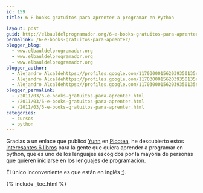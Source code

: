 ```yaml
---
id: 159
title: 6 E-books gratuitos para aprenter a programar en Python

layout: post
guid: http://elbauldelprogramador.org/6-e-books-gratuitos-para-aprenter-a-programar-en-python/
permalink: /6-e-books-gratuitos-para-aprenter/
blogger_blog:
  - www.elbauldelprogramador.org
  - www.elbauldelprogramador.org
  - www.elbauldelprogramador.org
blogger_author:
  - Alejandro Alcaldehttps://profiles.google.com/117030001562039350135noreply@blogger.com
  - Alejandro Alcaldehttps://profiles.google.com/117030001562039350135noreply@blogger.com
  - Alejandro Alcaldehttps://profiles.google.com/117030001562039350135noreply@blogger.com
blogger_permalink:
  - /2011/03/6-e-books-gratuitos-para-aprenter.html
  - /2011/03/6-e-books-gratuitos-para-aprenter.html
  - /2011/03/6-e-books-gratuitos-para-aprenter.html
categories:
  - cursos
  - python
---
```

Gracias a un enlace que publicó [Yunn][1] en [Picotea][2], he descubierto estos [interesantes 6 libros][3] para la gente que quiera aprender a programar en python, que es uno de los lenguajes escogidos por la mayoria de personas que quieren iniciarse en los lenguajes de programación.

El único inconveniente es que están en inglés ;).



 [1]: http://picotea.com/yunn
 [2]: http://picotea.com/
 [3]: http://www.readwriteweb.com/hack/2011/03/python-is-an-increasingly-popu.php

{% include _toc.html %}
